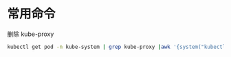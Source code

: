 # 常用命令

删除 kube-proxy

```sh
kubectl get pod -n kube-system | grep kube-proxy |awk '{system("kubectl delete pod "$1" -n kube-system")}'
```
